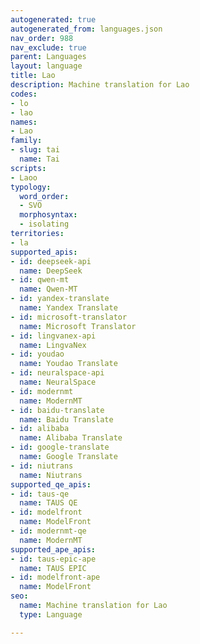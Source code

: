 ```yaml
---
autogenerated: true
autogenerated_from: languages.json
nav_order: 988
nav_exclude: true
parent: Languages
layout: language
title: Lao
description: Machine translation for Lao
codes:
- lo
- lao
names:
- Lao
family:
- slug: tai
  name: Tai
scripts:
- Laoo
typology:
  word_order:
  - SVO
  morphosyntax:
  - isolating
territories:
- la
supported_apis:
- id: deepseek-api
  name: DeepSeek
- id: qwen-mt
  name: Qwen-MT
- id: yandex-translate
  name: Yandex Translate
- id: microsoft-translator
  name: Microsoft Translator
- id: lingvanex-api
  name: LingvaNex
- id: youdao
  name: Youdao Translate
- id: neuralspace-api
  name: NeuralSpace
- id: modernmt
  name: ModernMT
- id: baidu-translate
  name: Baidu Translate
- id: alibaba
  name: Alibaba Translate
- id: google-translate
  name: Google Translate
- id: niutrans
  name: Niutrans
supported_qe_apis:
- id: taus-qe
  name: TAUS QE
- id: modelfront
  name: ModelFront
- id: modernmt-qe
  name: ModernMT
supported_ape_apis:
- id: taus-epic-ape
  name: TAUS EPIC
- id: modelfront-ape
  name: ModelFront
seo:
  name: Machine translation for Lao
  type: Language

---
```


